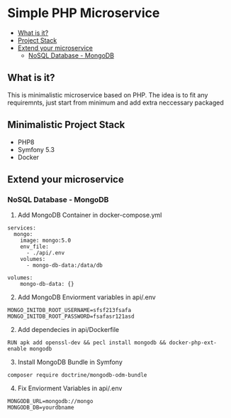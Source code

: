 # Simple PHP Microservice

-   [What is it?](#what-is-it)
-   [Project Stack](#project-stack)
-   [Extend your microservice](#extend-your-microservice)
    - [NoSQL Database - MongoDB](#nosql-database---mongodb)

## What is it?

This is minimalistic microservice based on PHP. The idea is to fit any requiremnts, just start from minimum and add extra neccessary packaged

## Minimalistic Project Stack

-   PHP8
-   Symfony 5.3
-   Docker

## Extend your microservice

### NoSQL Database - MongoDB

1. Add MongoDB Container in docker-compose.yml

```
services:
  mongo:
    image: mongo:5.0
    env_file:
      - ./api/.env
    volumes:
      - mongo-db-data:/data/db

volumes:
    mongo-db-data: {}
```

2. Add MongoDB Enviorment variables in api/.env

```
MONGO_INITDB_ROOT_USERNAME=sfsf213fsafa
MONGO_INITDB_ROOT_PASSWORD=fsafasr121asd
```

2. Add dependecies in api/Dockerfile

```
RUN apk add openssl-dev && pecl install mongodb && docker-php-ext-enable mongodb
```

3. Install MongoDB Bundle in Symfony

```
composer require doctrine/mongodb-odm-bundle
```

4. Fix Enviorment Variables in api/.env

```
MONGODB_URL=mongodb://mongo
MONGODB_DB=yourdbname
```
